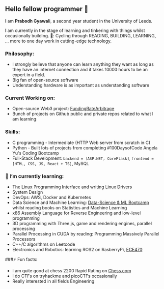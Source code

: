 ## Hello fellow programmer 👋

I am **Prabodh Gyawali**, a second year student in the University of Leeds.

I am currently in the stage of learning and tinkering with things whilst occasionally building. 
🎯: Cycling through READING, BUILDING, LEARNING, ... more to one day work in cutting-edge technology.

### Philosophy: 
- I strongly believe that anyone can learn anything they want as long as they have an internet connection and it takes 10000 hours to be an expert in a field.
- Big fan of open-source software
- Understanding hardware is as important as understanding software

### Current Working on:
- Open-source Web3 project: [FundingRateArbitrage](https://github.com/50shadesofgwei/SynthetixFundingRateArbitrage)
- Bunch of projects on Github public and private repos related to what I am learning

### Skills:
- C programming - Intermediate (HTTP Web server from scratch in C)
- Python - Built lots of projects from completing #100DaysofCode Angela Yu's Coding Bootcamp
- Full-Stack Development: `backend = [ASP.NET, CoreFlask]`,  `frontend = [HTML, CSS, JS, React + TS]`, MySQL  

### 🌱 I’m currently learning:
- The Linux Programming Interface and writing Linux Drivers
- System Design
- DevOps: AWS, Docker and Kubernetes
- Data Science and Machine Learning: [Data-Science & ML Bootcamp](https://udemy.com/course/python-data-science-machine-learning-bootcamp) whilst reading books on Statistics and Machine Learning 
- x86 Assembly Language for Reverse Engineering and low-level programming
- 3D programming with Three.js, game and rendering engines, parallel processing
- Parallel Processing in CUDA by reading: Programming Massively Parallel Processors
- C++/C algorithms on Leetcode 
- Electronics and Robotics: learning ROS2 on RasberryPi, [ECE470](https://ece4760.github.io/) 

###⚡ Fun facts: 
- I am quite good at chess 2200 Rapid Rating on [Chess.com](https://www.chess.com/member/prab76)
- I do CTFs on tryhackme and picoCTFs occasionally
- Really interested in all fields Engineering
